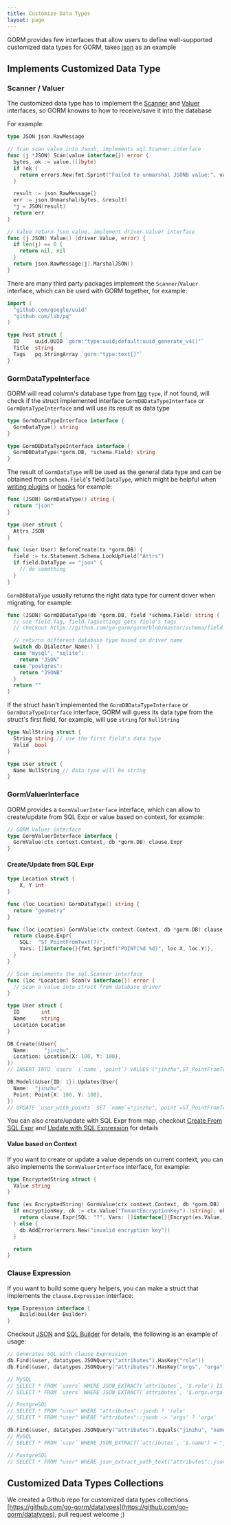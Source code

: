```yaml
---
title: Customize Data Types
layout: page
---
```


GORM provides few interfaces that allow users to define well-supported customized data types for GORM, takes [json](https://github.com/go-gorm/datatypes/blob/master/json.go) as an example

## Implements Customized Data Type

### Scanner / Valuer

The customized data type has to implement the [Scanner](https://pkg.go.dev/database/sql/sql#Scanner) and [Valuer](https://pkg.go.dev/database/sql/driver#Valuer) interfaces, so GORM knowns to how to receive/save it into the database

For example:

```go
type JSON json.RawMessage

// Scan scan value into Jsonb, implements sql.Scanner interface
func (j *JSON) Scan(value interface{}) error {
  bytes, ok := value.([]byte)
  if !ok {
    return errors.New(fmt.Sprint("Failed to unmarshal JSONB value:", value))
  }

  result := json.RawMessage{}
  err := json.Unmarshal(bytes, &result)
  *j = JSON(result)
  return err
}

// Value return json value, implement driver.Valuer interface
func (j JSON) Value() (driver.Value, error) {
  if len(j) == 0 {
    return nil, nil
  }
  return json.RawMessage(j).MarshalJSON()
}
```

There are many third party packages implement the `Scanner`/`Valuer` interface, which can be used with GORM together, for example:

```go
import (
  "github.com/google/uuid"
  "github.com/lib/pq"
)

type Post struct {
  ID     uuid.UUID `gorm:"type:uuid;default:uuid_generate_v4()"`
  Title  string
  Tags   pq.StringArray `gorm:"type:text[]"`
}
```

### GormDataTypeInterface

GORM will read column's database type from [tag](models.html#tags) `type`, if not found, will check if the struct implemented interface `GormDBDataTypeInterface` or `GormDataTypeInterface` and will use its result as data type

```go
type GormDataTypeInterface interface {
  GormDataType() string
}

type GormDBDataTypeInterface interface {
  GormDBDataType(*gorm.DB, *schema.Field) string
}
```

The result of `GormDataType` will be used as the general data type and can be obtained from `schema.Field`'s field `DataType`, which might be helpful when [writing plugins](write_plugins.html) or [hooks](hooks.html) for example:

```go
func (JSON) GormDataType() string {
  return "json"
}

type User struct {
  Attrs JSON
}

func (user User) BeforeCreate(tx *gorm.DB) {
  field := tx.Statement.Schema.LookUpField("Attrs")
  if field.DataType == "json" {
    // do something
  }
}
```

`GormDBDataType` usually returns the right data type for current driver when migrating, for example:

```go
func (JSON) GormDBDataType(db *gorm.DB, field *schema.Field) string {
  // use field.Tag, field.TagSettings gets field's tags
  // checkout https://github.com/go-gorm/gorm/blob/master/schema/field.go for all options

  // returns different database type based on driver name
  switch db.Dialector.Name() {
  case "mysql", "sqlite":
    return "JSON"
  case "postgres":
    return "JSONB"
  }
  return ""
}
```

If the struct hasn't implemented the `GormDBDataTypeInterface` or `GormDataTypeInterface` interface, GORM will guess its data type from the struct's first field, for example, will use `string` for `NullString`

```go
type NullString struct {
  String string // use the first field's data type
  Valid  bool
}

type User struct {
  Name NullString // data type will be string
}
```

### <span id="gorm_valuer_interface">GormValuerInterface</span>

GORM provides a `GormValuerInterface` interface, which can allow to create/update from SQL Expr or value based on context, for example:

```go
// GORM Valuer interface
type GormValuerInterface interface {
  GormValue(ctx context.Context, db *gorm.DB) clause.Expr
}
```

#### Create/Update from SQL Expr

```go
type Location struct {
	X, Y int
}

func (loc Location) GormDataType() string {
  return "geometry"
}

func (loc Location) GormValue(ctx context.Context, db *gorm.DB) clause.Expr {
  return clause.Expr{
    SQL:  "ST_PointFromText(?)",
    Vars: []interface{}{fmt.Sprintf("POINT(%d %d)", loc.X, loc.Y)},
  }
}

// Scan implements the sql.Scanner interface
func (loc *Location) Scan(v interface{}) error {
  // Scan a value into struct from database driver
}

type User struct {
  ID       int
  Name     string
  Location Location
}

DB.Create(&User{
  Name:     "jinzhu",
  Location: Location{X: 100, Y: 100},
})
// INSERT INTO `users` (`name`,`point`) VALUES ("jinzhu",ST_PointFromText("POINT(100 100)"))

DB.Model(&User{ID: 1}).Updates(User{
  Name:  "jinzhu",
  Point: Point{X: 100, Y: 100},
})
// UPDATE `user_with_points` SET `name`="jinzhu",`point`=ST_PointFromText("POINT(100 100)") WHERE `id` = 1
```

You can also create/update with SQL Expr from map, checkout [Create From SQL Expr](create.html#create_from_sql_expr) and [Update with SQL Expression](update.html#update_from_sql_expr) for details

#### Value based on Context

If you want to create or update a value depends on current context, you can also implements the `GormValuerInterface` interface, for example:

```go
type EncryptedString struct {
  Value string
}

func (es EncryptedString) GormValue(ctx context.Context, db *gorm.DB) (expr clause.Expr) {
  if encryptionKey, ok := ctx.Value("TenantEncryptionKey").(string); ok {
    return clause.Expr{SQL: "?", Vars: []interface{}{Encrypt(es.Value, encryptionKey)}}
  } else {
    db.AddError(errors.New("invalid encryption key"))
  }

  return
}
```

### Clause Expression

If you want to build some query helpers, you can make a struct that implements the `clause.Expression` interface:

```go
type Expression interface {
	Build(builder Builder)
}
```

Checkout [JSON](https://github.com/go-gorm/datatypes/blob/master/json.go) and [SQL Builder](sql_builder.html#clauses) for details, the following is an example of usage:

```go
// Generates SQL with clause Expression
db.Find(&user, datatypes.JSONQuery("attributes").HasKey("role"))
db.Find(&user, datatypes.JSONQuery("attributes").HasKey("orgs", "orga"))

// MySQL
// SELECT * FROM `users` WHERE JSON_EXTRACT(`attributes`, '$.role') IS NOT NULL
// SELECT * FROM `users` WHERE JSON_EXTRACT(`attributes`, '$.orgs.orga') IS NOT NULL

// PostgreSQL
// SELECT * FROM "user" WHERE "attributes"::jsonb ? 'role'
// SELECT * FROM "user" WHERE "attributes"::jsonb -> 'orgs' ? 'orga'

db.Find(&user, datatypes.JSONQuery("attributes").Equals("jinzhu", "name"))
// MySQL
// SELECT * FROM `user` WHERE JSON_EXTRACT(`attributes`, '$.name') = "jinzhu"

// PostgreSQL
// SELECT * FROM "user" WHERE json_extract_path_text("attributes"::json,'name') = 'jinzhu'
```

## Customized Data Types Collections

We created a Github repo for customized data types collections [https://github.com/go-gorm/datatypes](https://github.com/go-gorm/datatypes), pull request welcome ;)
